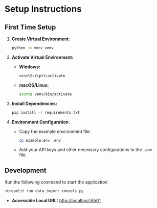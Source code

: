 # Setup Instructions

## First Time Setup
1. **Create Virtual Environment:**  
   ```bash
   python -m venv venv
   ```

2. **Activate Virtual Environment:**  
   - **Windows:**
     ```bash
     venv\Scripts\activate
     ```
   - **macOS/Linux:**
     ```bash
     source venv/bin/activate
     ```

3. **Install Dependencies:**  
   ```bash
   pip install -r requirements.txt
   ```

4. **Environment Configuration:**  
   - Copy the example environment file:
     ```bash
     cp example.env .env
     ```
   - Add your API keys and other necessary configurations to the `.env` file.

## Development
Run the following command to start the application:
```bash
streamlit run data_import_console.py
```

- **Accessible Local URL:** [http://localhost:8501](http://localhost:8501)

